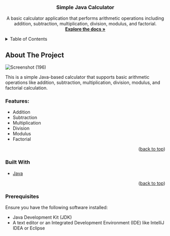 <!-- Improved compatibility of back to top link: See: https://github.com/othneildrew/Best-README-Template/pull/73 -->
<a name="readme-top"></a>

<!-- PROJECT SHIELDS -->
<!--
[![Contributors](https://img.shields.io/github/contributors/Arsany-Osama/Simple-Calculator-Java-.svg?style=for-the-badge)](https://github.com/Arsany-Osama/Simple-Calculator-Java-/graphs/contributors)
[![Forks](https://img.shields.io/github/forks/Arsany-Osama/Simple-Calculator-Java-.svg?style=for-the-badge)](https://github.com/Arsany-Osama/Simple-Calculator-Java-/network/members)
[![Stargazers](https://img.shields.io/github/stars/Arsany-Osama/Simple-Calculator-Java-.svg?style=for-the-badge)](https://github.com/Arsany-Osama/Simple-Calculator-Java-/stargazers)
[![Issues](https://img.shields.io/github/issues/Arsany-Osama/Simple-Calculator-Java-.svg?style=for-the-badge)](https://github.com/Arsany-Osama/Simple-Calculator-Java-/issues)
[![MIT License](https://img.shields.io/github/license/Arsany-Osama/Simple-Calculator-Java-.svg?style=for-the-badge)](https://github.com/Arsany-Osama/Simple-Calculator-Java-/blob/master/LICENSE)
[![LinkedIn](https://img.shields.io/badge/-LinkedIn-black.svg?style=for-the-badge&logo=linkedin&colorB=555)](https://linkedin.com/in/arsany-osama)



<!-- PROJECT LOGO -->
<br />
<div align="center">
  <h3 align="center">Simple Java Calculator</h3>

  <p align="center">
    A basic calculator application that performs arithmetic operations including addition, subtraction, multiplication, division, modulus, and factorial.
    <br />
    <a href="https://github.com/Arsany-Osama/Simple-Calculator-Java-/tree/master"><strong>Explore the docs »</strong></a>
  </p>
</div>



<!-- TABLE OF CONTENTS -->
<details>
  <summary>Table of Contents</summary>
  <ol>
    <li>
      <a href="#about-the-project">About The Project</a>
      <ul>
        <li><a href="#built-with">Built With</a></li>
      </ul>
    </li>
    <li>
      <a href="#getting-started">Getting Started</a>
      <ul>
        <li><a href="#prerequisites">Prerequisites</a></li>
        <li><a href="#installation">Installation</a></li>
      </ul>
    </li>
    <li><a href="#usage">Usage</a></li>
    <li><a href="#roadmap">Roadmap</a></li>
    <li><a href="#contributing">Contributing</a></li>
    <li><a href="#license">License</a></li>
    <li><a href="#contact">Contact</a></li>
    <li><a href="#acknowledgments">Acknowledgments</a></li>
  </ol>
</details>



<!-- ABOUT THE PROJECT -->

## About The Project

![Screenshot (196)](https://github.com/Arsany-Osama/Simple-Calculator-Java-/assets/160052013/9230275c-45af-40a7-96b7-27d3ee05e001)

This is a simple Java-based calculator that supports basic arithmetic operations like addition, subtraction, multiplication, division, modulus, and factorial calculation.

### Features:
- Addition
- Subtraction
- Multiplication
- Division
- Modulus
- Factorial

<p align="right">(<a href="#readme-top">back to top</a>)</p>



### Built With

* [Java](https://www.oracle.com/java/)

<p align="right">(<a href="#readme-top">back to top</a>)</p>

### Prerequisites

Ensure you have the following software installed:
* Java Development Kit (JDK)
* A text editor or an Integrated Development Environment (IDE) like IntelliJ IDEA or Eclipse
